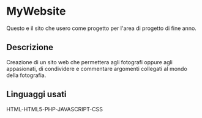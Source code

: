 # MyWebsite

Questo e il sito che usero come progetto per l'area di progetto di fine anno.

## Descrizione 

Creazione di un sito web che permettera agli fotografi oppure agli appasionati, di condividere e commentare argomenti collegati al mondo della fotografia.

## Linguaggi usati
HTML-HTML5-PHP-JAVASCRIPT-CSS
